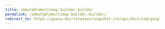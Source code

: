 ```yaml
---
title: immutablemultimap.builder.builder
permalink: /immutablemultimap.builder.builder/
redirect_to: https://guava.dev/releases/snapshot-jre/api/docs/com/google/common/collect/ImmutableMultimap.Builder.html#Builder--
---
```

